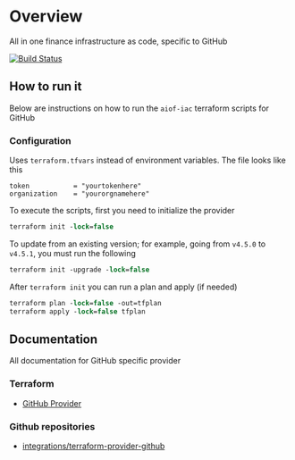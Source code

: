 # Overview

All in one finance infrastructure as code, specific to GitHub

[![Build Status](https://dev.azure.com/gkamacharov/gkama-cicd/_apis/build/status/kamacharovs.aiof-iac?branchName=master)](https://dev.azure.com/gkamacharov/gkama-cicd/_build/latest?definitionId=24&branchName=master)

## How to run it

Below are instructions on how to run the `aiof-iac` terraform scripts for GitHub

### Configuration

Uses `terraform.tfvars` instead of environment variables. The file looks like this

```text
token           = "yourtokenhere"
organization    = "yourorgnamehere"
```

To execute the scripts, first you need to initialize the provider

```ps
terraform init -lock=false
```

To update from an existing version; for example, going from `v4.5.0` to `v4.5.1`, you must run the following

```ps
terraform init -upgrade -lock=false
```

After `terraform init` you can run a plan and apply (if needed)

```ps
terraform plan -lock=false -out=tfplan
terraform apply -lock=false tfplan
```

## Documentation

All documentation for GitHub specific provider

### Terraform

- [GitHub Provider](https://registry.terraform.io/providers/integrations/github/latest/docs)

### Github repositories

- [integrations/terraform-provider-github](https://github.com/integrations/terraform-provider-github)
